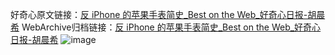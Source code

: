 好奇心原文链接：[反 iPhone 的苹果手表简史_Best on the Web_好奇心日报-胡晨希](https://www.qdaily.com/articles/8276.html)
WebArchive归档链接：[反 iPhone 的苹果手表简史_Best on the Web_好奇心日报-胡晨希](http://web.archive.org/web/20190623152452/https://www.qdaily.com/articles/8276.html)
![image](http://ww3.sinaimg.cn/large/007d5XDply1g3vbk81hm0j30u02a1qqx)